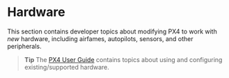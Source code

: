 # Hardware

This section contains developer topics about modifying PX4 to work with *new* hardware, including airfames, autopilots, sensors, and other peripherals. 


> **Tip** The [PX4 User Guide](https://docs.px4.io/en/) contains topics about using and configuring existing/supported hardware.
